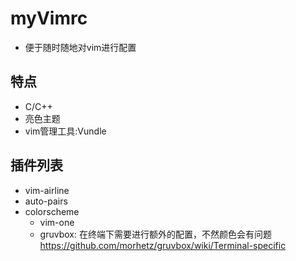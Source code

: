 # myVimrc
- 便于随时随地对vim进行配置

## 特点

- C/C++
- 亮色主题
- vim管理工具:Vundle

## 插件列表
 
- vim-airline
- auto-pairs
- colorscheme
  - vim-one
  - gruvbox: 在终端下需要进行额外的配置，不然颜色会有问题 https://github.com/morhetz/gruvbox/wiki/Terminal-specific
